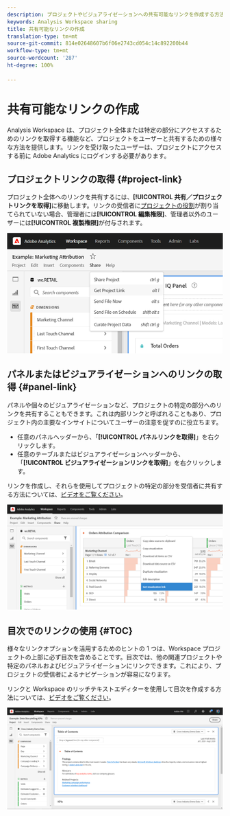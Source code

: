 ```yaml
---
description: プロジェクトやビジュアライゼーションへの共有可能なリンクを作成する方法について説明します。
keywords: Analysis Workspace sharing
title: 共有可能なリンクの作成
translation-type: tm+mt
source-git-commit: 814e02648607b6f06e2743cd054c14c892200b44
workflow-type: tm+mt
source-wordcount: '287'
ht-degree: 100%

---
```



# 共有可能なリンクの作成

Analysis Workspace は、プロジェクト全体または特定の部分にアクセスするためのリンクを取得する機能など、プロジェクトをユーザーと共有するための様々な方法を提供します。リンクを受け取ったユーザーは、プロジェクトにアクセスする前に Adobe Analytics にログインする必要があります。

## プロジェクトリンクの取得 {#project-link}

プロジェクト全体へのリンクを共有するには、**[!UICONTROL 共有／プロジェクトリンクを取得]**&#x200B;に移動します。リンクの受信者に[プロジェクトの役割](https://docs.adobe.com/content/help/ja-JP/analytics/analyze/analysis-workspace/curate-share/share-projects.html)が割り当てられていない場合、管理者には&#x200B;**[!UICONTROL 編集権限]**、管理者以外のユーザーには&#x200B;**[!UICONTROL 複製権限]**&#x200B;が付与されます。

![](assets/get-project-link.png)

## パネルまたはビジュアライゼーションへのリンクの取得 {#panel-link}

パネルや個々のビジュアライゼーションなど、プロジェクトの特定の部分へのリンクを共有することもできます。これは内部リンクと呼ばれることもあり、プロジェクト内の主要なインサイトについてユーザーの注意を促すのに役立ちます。

* 任意のパネルヘッダーから、「**[!UICONTROL パネルリンクを取得]**」を右クリックします。
* 任意のテーブルまたはビジュアライゼーションヘッダーから、「**[!UICONTROL ビジュアライゼーションリンクを取得]**」を右クリックします。

リンクを作成し、それらを使用してプロジェクトの特定の部分を受信者に共有する方法については、[ビデオをご覧ください](https://www.youtube.com/watch?v=lvmAdKNfWQw)。

![](assets/get-viz-link.png)

## 目次でのリンクの使用 {#TOC}

様々なリンクオプションを活用するためのヒントの 1 つは、Workspace プロジェクトの上部に必ず目次を含めることです。目次では、他の関連プロジェクトや特定のパネルおよびビジュアライゼーションにリンクできます。これにより、プロジェクトの受信者によるナビゲーションが容易になります。

リンクと Workspace のリッチテキストエディターを使用して目次を作成する方法については、[ビデオをご覧ください](https://www.youtube.com/watch?v=Xo6fTguWm-M)。

![](assets/toc.png)